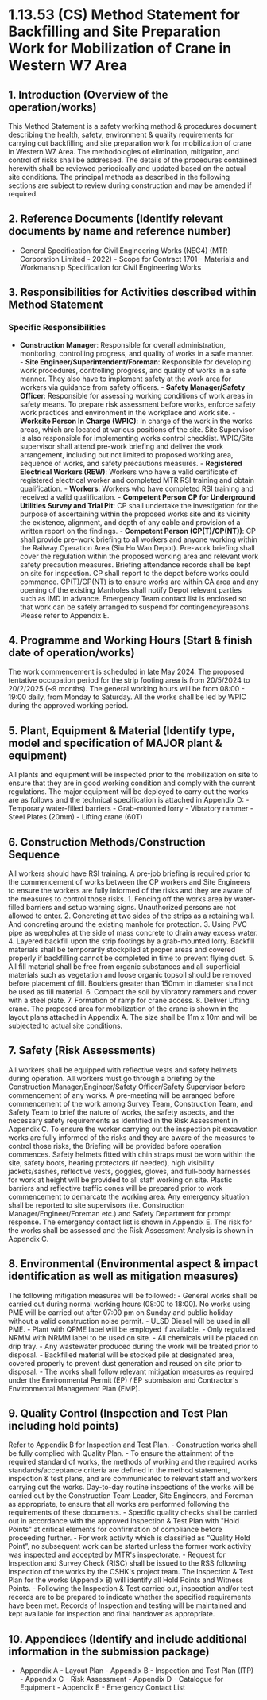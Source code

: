# 1.13.53 (CS) Method Statement for Backfilling and Site Preparation Work for Mobilization of Crane in Western W7 Area
## 1. Introduction (Overview of the operation/works)
This Method Statement is a safety working method & procedures document describing the health, safety, environment & quality requirements for carrying out backfilling and site preparation work for mobilization of crane in Western W7 Area. The methodologies of elimination, mitigation, and control of risks shall be addressed. The details of the procedures contained herewith shall be reviewed periodically and updated based on the actual site conditions. The principal methods as described in the following sections are subject to review during construction and may be amended if required.
## 2. Reference Documents (Identify relevant documents by name and reference number)
- General Specification for Civil Engineering Works (NEC4) (MTR Corporation Limited - 2022) - Scope for Contract 1701 - Materials and Workmanship Specification for Civil Engineering Works
## 3. Responsibilities for Activities described within Method Statement
### Specific Responsibilities
- **Construction Manager**: Responsible for overall administration, monitoring, controlling progress, and quality of works in a safe manner. - **Site Engineer/Superintendent/Foreman**: Responsible for developing work procedures, controlling progress, and quality of works in a safe manner. They also have to implement safety at the work area for workers via guidance from safety officers. - **Safety Manager/Safety Officer**: Responsible for assessing working conditions of work areas in safety means. To prepare risk assessment before works, enforce safety work practices and environment in the workplace and work site. - **Worksite Person In Charge (WPIC)**: In charge of the work in the works areas, which are located at various positions of the site. Site Supervisor is also responsible for implementing works control checklist. WPIC/Site supervisor shall attend pre-work briefing and deliver the work arrangement, including but not limited to proposed working area, sequence of works, and safety precautions measures. - **Registered Electrical Workers (REW)**: Workers who have a valid certificate of registered electrical worker and completed MTR RSI training and obtain qualification. - **Workers**: Workers who have completed RSI training and received a valid qualification. - **Competent Person CP for Underground Utilities Survey and Trial Pit**: CP shall undertake the investigation for the purpose of ascertaining within the proposed works site and its vicinity the existence, alignment, and depth of any cable and provision of a written report on the findings. - **Competent Person (CP(T)/CP(NT))**: CP shall provide pre-work briefing to all workers and anyone working within the Railway Operation Area (Siu Ho Wan Depot). Pre-work briefing shall cover the regulation within the proposed working area and relevant work safety precaution measures. Briefing attendance records shall be kept on site for inspection. CP shall report to the depot before works could commence. CP(T)/CP(NT) is to ensure works are within CA area and any opening of the existing Manholes shall notify Depot relevant parties such as IMD in advance.  Emergency Team contact list is enclosed so that work can be safely arranged to suspend for contingency/reasons. Please refer to Appendix E.
## 4. Programme and Working Hours (Start & finish date of operation/works)
The work commencement is scheduled in late May 2024. The proposed tentative occupation period for the strip footing area is from 20/5/2024 to 20/2/2025 (~9 months). The general working hours will be from 08:00 - 19:00 daily, from Monday to Saturday. All the works shall be led by WPIC during the approved working period.
## 5. Plant, Equipment & Material (Identify type, model and specification of MAJOR plant & equipment)
All plants and equipment will be inspected prior to the mobilization on site to ensure that they are in good working condition and comply with the current regulations. The major equipment will be deployed to carry out the works are as follows and the technical specification is attached in Appendix D:  - Temporary water-filled barriers - Grab-mounted lorry - Vibratory rammer - Steel Plates (20mm) - Lifting crane (60T)
## 6. Construction Methods/Construction Sequence
All workers should have RSI training. A pre-job briefing is required prior to the commencement of works between the CP workers and Site Engineers to ensure the workers are fully informed of the risks and they are aware of the measures to control those risks.  1. Fencing off the works area by water-filled barriers and setup warning signs. Unauthorized persons are not allowed to enter. 2. Concreting at two sides of the strips as a retaining wall. And concreting around the existing manhole for protection. 3. Using PVC pipe as weepholes at the side of mass concrete to drain away excess water. 4. Layered backfill upon the strip footings by a grab-mounted lorry. Backfill materials shall be temporarily stockpiled at proper areas and covered properly if backfilling cannot be completed in time to prevent flying dust. 5. All fill material shall be free from organic substances and all superficial materials such as vegetation and loose organic topsoil should be removed before placement of fill. Boulders greater than 150mm in diameter shall not be used as fill material. 6. Compact the soil by vibratory rammers and cover with a steel plate. 7. Formation of ramp for crane access. 8. Deliver Lifting crane.  The proposed area for mobilization of the crane is shown in the layout plans attached in Appendix A. The size shall be 11m x 10m and will be subjected to actual site conditions.
## 7. Safety (Risk Assessments)
All workers shall be equipped with reflective vests and safety helmets during operation. All workers must go through a briefing by the Construction Manager/Engineer/Safety Officer/Safety Supervisor before commencement of any works.  A pre-meeting will be arranged before commencement of the work among Survey Team, Construction Team, and Safety Team to brief the nature of works, the safety aspects, and the necessary safety requirements as identified in the Risk Assessment in Appendix C.  To ensure the worker carrying out the inspection pit excavation works are fully informed of the risks and they are aware of the measures to control those risks, the Briefing will be provided before operation commences.  Safety helmets fitted with chin straps must be worn within the site, safety boots, hearing protectors (if needed), high visibility jackets/sashes, reflective vests, goggles, gloves, and full-body harnesses for work at height will be provided to all staff working on site. Plastic barriers and reflective traffic cones will be prepared prior to work commencement to demarcate the working area.  Any emergency situation shall be reported to site supervisors (i.e. Construction Manager/Engineer/Foreman etc.) and Safety Department for prompt response. The emergency contact list is shown in Appendix E.  The risk for the works shall be assessed and the Risk Assessment Analysis is shown in Appendix C.
## 8. Environmental (Environmental aspect & impact identification as well as mitigation measures)
The following mitigation measures will be followed:  - General works shall be carried out during normal working hours (08:00 to 18:00). No works using PME will be carried out after 07:00 pm on Sunday and public holiday without a valid construction noise permit. - ULSD Diesel will be used in all PME. - Plant with QPME label will be employed if available. - Only regulated NRMM with NRMM label to be used on site. - All chemicals will be placed on drip tray. - Any wastewater produced during the work will be treated prior to disposal. - Backfilled material will be stocked pile at designated area, covered properly to prevent dust generation and reused on site prior to disposal. - The works shall follow relevant mitigation measures as required under the Environmental Permit (EP) / EP submission and Contractor's Environmental Management Plan (EMP).
## 9. Quality Control (Inspection and Test Plan including hold points)
Refer to Appendix B for Inspection and Test Plan.  - Construction works shall be fully complied with Quality Plan. - To ensure the attainment of the required standard of works, the methods of working and the required works standards/acceptance criteria are defined in the method statement, inspection & test plans, and are communicated to relevant staff and workers carrying out the works. Day-to-day routine inspections of the works will be carried out by the Construction Team Leader, Site Engineers, and Foreman as appropriate, to ensure that all works are performed following the requirements of these documents. - Specific quality checks shall be carried out in accordance with the approved Inspection & Test Plan with "Hold Points" at critical elements for confirmation of compliance before proceeding further. - For work activity which is classified as “Quality Hold Point”, no subsequent work can be started unless the former work activity was inspected and accepted by MTR's inspectorate. - Request for Inspection and Survey Check (RISC) shall be issued to the RSS following inspection of the works by the CSHK's project team. The Inspection & Test Plan for the works (Appendix B) will identify all Hold Points and Witness Points. - Following the Inspection & Test carried out, inspection and/or test records are to be prepared to indicate whether the specified requirements have been met. Records of Inspection and testing will be maintained and kept available for inspection and final handover as appropriate.
## 10. Appendices (Identify and include additional information in the submission package)
- Appendix A - Layout Plan - Appendix B - Inspection and Test Plan (ITP) - Appendix C - Risk Assessment - Appendix D - Catalogue for Equipment - Appendix E - Emergency Contact List